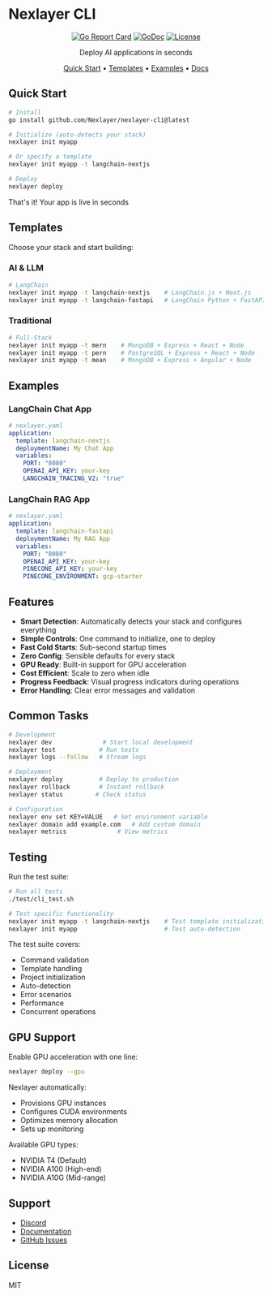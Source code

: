 # Nexlayer CLI

<div align="center">

[![Go Report Card](https://goreportcard.com/badge/github.com/Nexlayer/nexlayer-cli)](https://goreportcard.com/report/github.com/Nexlayer/nexlayer-cli)
[![GoDoc](https://godoc.org/github.com/Nexlayer/nexlayer-cli?status.svg)](https://godoc.org/github.com/Nexlayer/nexlayer-cli)
[![License](https://img.shields.io/badge/License-MIT-blue.svg)](LICENSE)

Deploy AI applications in seconds 

[Quick Start](#quick-start) • [Templates](#templates) • [Examples](#examples) • [Docs](https://docs.nexlayer.com)

</div>

## Quick Start

```bash
# Install
go install github.com/Nexlayer/nexlayer-cli@latest

# Initialize (auto-detects your stack)
nexlayer init myapp

# Or specify a template
nexlayer init myapp -t langchain-nextjs

# Deploy
nexlayer deploy
```

That's it! Your app is live in seconds 

## Templates

Choose your stack and start building:

### AI & LLM
```bash
# LangChain
nexlayer init myapp -t langchain-nextjs    # LangChain.js + Next.js
nexlayer init myapp -t langchain-fastapi   # LangChain Python + FastAPI
```

### Traditional
```bash
# Full-Stack
nexlayer init myapp -t mern    # MongoDB + Express + React + Node
nexlayer init myapp -t pern    # PostgreSQL + Express + React + Node
nexlayer init myapp -t mean    # MongoDB + Express + Angular + Node
```

## Examples

### LangChain Chat App
```yaml
# nexlayer.yaml
application:
  template: langchain-nextjs
  deploymentName: My Chat App
  variables:
    PORT: "8080"
    OPENAI_API_KEY: your-key
    LANGCHAIN_TRACING_V2: "true"
```

### LangChain RAG App
```yaml
# nexlayer.yaml
application:
  template: langchain-fastapi
  deploymentName: My RAG App
  variables:
    PORT: "8080"
    OPENAI_API_KEY: your-key
    PINECONE_API_KEY: your-key
    PINECONE_ENVIRONMENT: gcp-starter
```

## Features

- **Smart Detection**: Automatically detects your stack and configures everything
- **Simple Controls**: One command to initialize, one to deploy
- **Fast Cold Starts**: Sub-second startup times
- **Zero Config**: Sensible defaults for every stack
- **GPU Ready**: Built-in support for GPU acceleration
- **Cost Efficient**: Scale to zero when idle
- **Progress Feedback**: Visual progress indicators during operations
- **Error Handling**: Clear error messages and validation

## Common Tasks

```bash
# Development
nexlayer dev              # Start local development
nexlayer test            # Run tests
nexlayer logs --follow   # Stream logs

# Deployment
nexlayer deploy          # Deploy to production
nexlayer rollback        # Instant rollback
nexlayer status         # Check status

# Configuration
nexlayer env set KEY=VALUE   # Set environment variable
nexlayer domain add example.com   # Add custom domain
nexlayer metrics              # View metrics
```

## Testing

Run the test suite:

```bash
# Run all tests
./test/cli_test.sh

# Test specific functionality
nexlayer init myapp -t langchain-nextjs    # Test template initialization
nexlayer init myapp                        # Test auto-detection
```

The test suite covers:
- Command validation
- Template handling
- Project initialization
- Auto-detection
- Error scenarios
- Performance
- Concurrent operations

## GPU Support

Enable GPU acceleration with one line:

```bash
nexlayer deploy --gpu
```

Nexlayer automatically:
- Provisions GPU instances
- Configures CUDA environments
- Optimizes memory allocation
- Sets up monitoring

Available GPU types:
- NVIDIA T4 (Default)
- NVIDIA A100 (High-end)
- NVIDIA A10G (Mid-range)

## Support

- [Discord](https://discord.gg/nexlayer)
- [Documentation](https://docs.nexlayer.com)
- [GitHub Issues](https://github.com/Nexlayer/nexlayer-cli/issues)

## License

MIT
